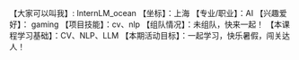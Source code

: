 【大家可以叫我】: InternLM_ocean
【坐标】：上海
【专业/职业】：AI
【兴趣爱好】： gaming
【项目技能】：cv、nlp
【组队情况】：未组队，快来一起！
【本课程学习基础】：CV、NLP、LLM
【本期活动目标】：一起学习，快乐暑假，闯关达人！
